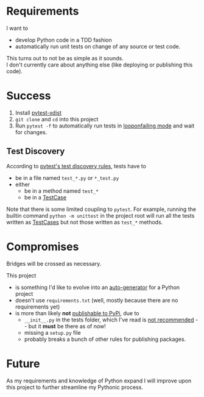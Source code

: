 # Requirements

I want to
* develop Python code in a TDD fashion
* automatically run unit tests on change of any source or test code.

This turns out to not be as simple as it sounds.  
I don't currently care about anything else (like deploying or publishing this code).

# Success

1. Install [pytest-xdist](https://github.com/pytest-dev/pytest-xdist)
2. `git clone` and `cd` into this project
3. Run `pytest -f` to automatically run tests in [looponfailing mode](https://docs.pytest.org/en/3.0.0/xdist.html#running-tests-in-looponfailing-mode) and wait for changes.

## Test Discovery

According to [pytest's test discovery rules](https://docs.pytest.org/en/latest/goodpractices.html#conventions-for-python-test-discovery), tests have to
* be in a file named `test_*.py` or `*_test.py`
* either
  * be in a method named `test_*`
  * be in a [TestCase](https://docs.python.org/3/library/unittest.html#unittest.TestCase)

Note that there is some limited coupling to `pytest`. For example, running the builtin command `python -m unittest` in the project root will run all the tests written as [TestCases](https://docs.python.org/3/library/unittest.html#unittest.TestCase) but not those written as `test_*` methods.

# Compromises

Bridges will be crossed as necessary.

This project
* is something I'd like to evolve into an [auto-generator](http://yeoman.io/authoring/) for a Python project
* doesn't use `requirements.txt` (well, mostly because there are no requirements yet)
* is more than likely **not** [publishable to PyPi](https://packaging.python.org/tutorials/distributing-packages/#setup-py), due to
  * `__init__.py` in the tests folder, which I've read is [not recommended](https://stackoverflow.com/questions/29153922/pytest-and-why-avoid-init-file) -- but it **must** be there as of now!
  * missing a `setup.py` file
  * probably breaks a bunch of other rules for publishing packages.

# Future

As my requirements and knowledge of Python expand I will improve upon this project to further streamline my Pythonic process.